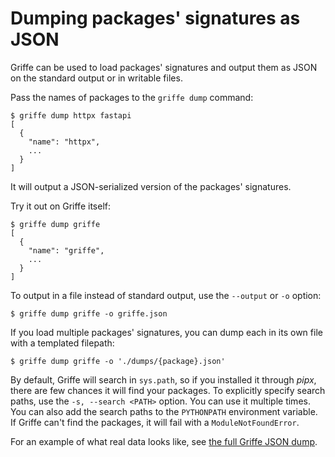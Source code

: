 # Dumping packages' signatures as JSON

Griffe can be used to load packages' signatures
and output them as JSON on the standard output
or in writable files.

Pass the names of packages to the `griffe dump` command:

```console
$ griffe dump httpx fastapi
[
  {
    "name": "httpx",
    ...
  }
]
```

It will output a JSON-serialized version of the packages' signatures.

Try it out on Griffe itself:

```console
$ griffe dump griffe
[
  {
    "name": "griffe",
    ...
  }
]
```

To output in a file instead of standard output,
use the `--output` or `-o` option:

```console
$ griffe dump griffe -o griffe.json
```

If you load multiple packages' signatures,
you can dump each in its own file with a templated filepath:

```console
$ griffe dump griffe -o './dumps/{package}.json'
```

By default, Griffe will search in `sys.path`, so if you installed it through *pipx*,
there are few chances it will find your packages.
To explicitly specify search paths, use the `-s, --search <PATH>` option.
You can use it multiple times.
You can also add the search paths to the `PYTHONPATH` environment variable.
If Griffe can't find the packages, it will fail with a `ModuleNotFoundError`.

For an example of what real data looks like,
see [the full Griffe JSON dump](griffe.json). 
